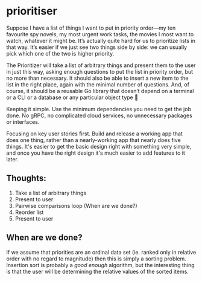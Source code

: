 # prioritiser

Suppose I have a list of things I want to put in priority order—my ten favourite spy novels, my most urgent work tasks, the movies I most want to watch, whatever it might be. It’s actually quite hard for us to prioritize lists in that way. It’s easier if we just see two things side by side: we can usually pick which one of the two is higher priority. 

The Prioritizer will take a list of arbitrary things and present them to the user in just this way, asking enough questions to put the list in priority order, but no more than necessary. It should also be able to insert a new item to the list in the right place, again with the minimal number of questions. And, of course, it should be a reusable Go library that doesn’t depend on a terminal or a CLI or a database or any particular object type :slightly_smiling_face:


Keeping it simple. Use the minimum dependencies you need to get the job done. No gRPC, no complicated cloud services, no unnecessary packages or interfaces.

Focusing on key user stories first. Build and release a working app that does one thing, rather than a nearly-working app that nearly does five things. It's easier to get the basic design right with something very simple, and once you have the right design it's much easier to add features to it later.

## Thoughts:
1. Take a list of arbitrary things
2. Present to user
3. Pairwise comparisons loop (When are we done?)
4. Reorder list
5. Present to user

## When are we done?
If we assume that priorities are an ordinal data set (ie. ranked only in relative order with no regard to magnitude) then this is simply a sorting problem. Insertion sort is probably a *good enough* algorithm, but the interesting thing is that the user will be determining the relative values of the sorted items. 